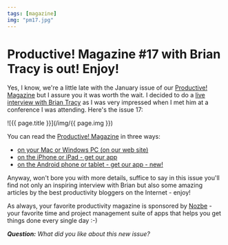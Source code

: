 ```yaml
---
tags: [magazine]
img: "pm17.jpg"
---
```


# Productive! Magazine #17 with Brian Tracy is out! Enjoy!

Yes, I know, we're a little late with the January issue of our [Productive! Magazine][] but I assure you it was worth the wait. I decided to do a [live interview with Brian Tracy](/brian-tracy) as I was very impressed when I met him at a conference I was attending. Here's the issue 17:

<!--More-->

![{{ page.title }}](/img/{{ page.img }})

You can read the [Productive! Magazine][] in three ways:

* [on your Mac or Windows PC (on our web site)][1]
* [on the iPhone or iPad - get our app][2]
* [on the Android phone or tablet - get our app - new!][3]

Anyway, won't bore you with more details, suffice to say in this issue you'll find not only an inspiring interview with Brian but also some amazing articles by the best productivity bloggers on the Internet - enjoy!

As always, your favorite productivity magazine is sponsored by [Nozbe][n] - your favorite time and project management suite of apps that helps you get things done every single day :-)

***Question:*** *What did you like about this new issue?*

[1]: http://www.productivemag.com/17/
[2]: /go/productivemag
[3]: /go/productivemag_android
[Dropbox]: http://db.tt/kD7Liux
[Evernote]: /how-i-use-evernote
[Nozbe]: http://www.nozbe.com/
[s]: http://www.nozbe.com/signup
[#iPadOnly]: http://ipadonly.net/
[Productive! Magazine]: http://www.productivemag.com/
[Productive! Show]: /show
[Twitter]: http://twitter.com/MSliwinski

[n]: https://michael.gratis/nozbe